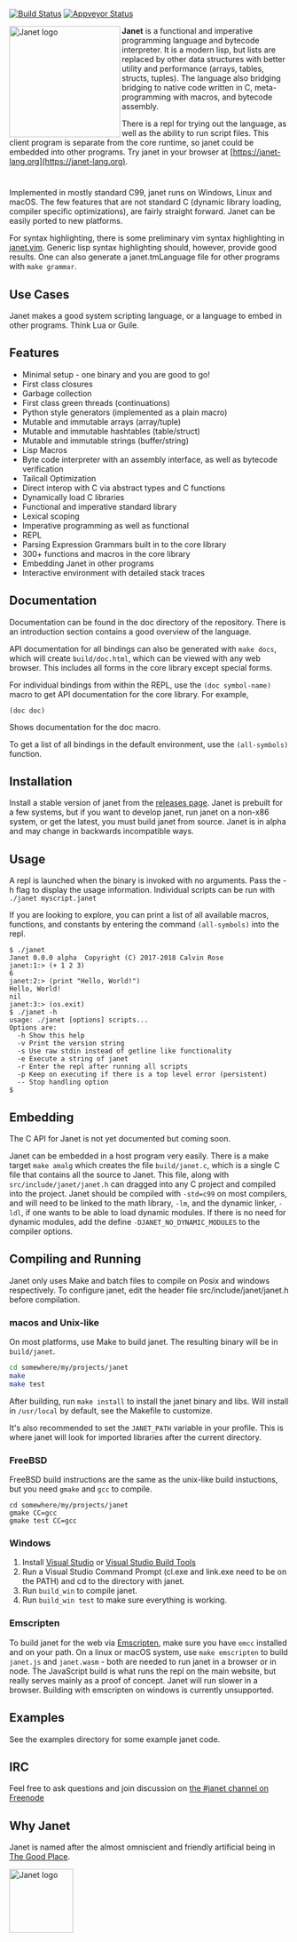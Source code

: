 [![Build Status](https://travis-ci.org/janet-lang/janet.svg?branch=master)](https://travis-ci.org/janet-lang/janet)
[![Appveyor Status](https://ci.appveyor.com/api/projects/status/32r7s2skrgm9ubva?svg=true)](https://ci.appveyor.com/project/janet-lang/janet)

<img src="https://raw.githubusercontent.com/janet-lang/janet/master/assets/janet-w200.png" alt="Janet logo" width=200 align="left">

**Janet** is a functional and imperative programming language and bytecode interpreter. It is a
modern lisp, but lists are replaced
by other data structures with better utility and performance (arrays, tables, structs, tuples).
The language also bridging bridging to native code written in C, meta-programming with macros, and bytecode assembly.

There is a repl for trying out the language, as well as the ability
to run script files. This client program is separate from the core runtime, so
janet could be embedded into other programs. Try janet in your browser at
[https://janet-lang.org](https://janet-lang.org).

#

Implemented in mostly standard C99, janet runs on Windows, Linux and macOS.
The few features that are not standard C (dynamic library loading, compiler specific optimizations),
are fairly straight forward. Janet can be easily ported to new platforms.

For syntax highlighting, there is some preliminary vim syntax highlighting in [janet.vim](https://github.com/janet-lang/janet.vim).
Generic lisp syntax highlighting should, however, provide good results. One can also generate a janet.tmLanguage
file for other programs with `make grammar`.

## Use Cases

Janet makes a good system scripting language, or a language to embed in other programs. Think Lua or Guile.

## Features

* Minimal setup - one binary and you are good to go!
* First class closures
* Garbage collection
* First class green threads (continuations)
* Python style generators (implemented as a plain macro)
* Mutable and immutable arrays (array/tuple)
* Mutable and immutable hashtables (table/struct)
* Mutable and immutable strings (buffer/string)
* Lisp Macros
* Byte code interpreter with an assembly interface, as well as bytecode verification
* Tailcall Optimization
* Direct interop with C via abstract types and C functions
* Dynamically load C libraries
* Functional and imperative standard library
* Lexical scoping
* Imperative programming as well as functional
* REPL
* Parsing Expression Grammars built in to the core library
* 300+ functions and macros in the core library
* Embedding Janet in other programs
* Interactive environment with detailed stack traces

## Documentation

Documentation can be found in the doc directory of
the repository. There is an introduction
section contains a good overview of the language.

API documentation for all bindings can also be generated
with `make docs`, which will create `build/doc.html`, which
can be viewed with any web browser. This
includes all forms in the core library except special forms.

For individual bindings from within the REPL, use the `(doc symbol-name)` macro to get API
documentation for the core library. For example,
```
(doc doc)
```
Shows documentation for the doc macro.

To get a list of all bindings in the default
environment, use the `(all-symbols)` function.

## Installation

Install a stable version of janet from the [releases page](https://github.com/janet-lang/janet/releases).
Janet is prebuilt for a few systems, but if you want to develop janet, run janet on a non-x86 system, or
get the latest, you must build janet from source. Janet is in alpha and may change
in backwards incompatible ways.

## Usage

A repl is launched when the binary is invoked with no arguments. Pass the -h flag
to display the usage information. Individual scripts can be run with `./janet myscript.janet`

If you are looking to explore, you can print a list of all available macros, functions, and constants
by entering the command `(all-symbols)` into the repl.

```
$ ./janet
Janet 0.0.0 alpha  Copyright (C) 2017-2018 Calvin Rose
janet:1:> (+ 1 2 3)
6
janet:2:> (print "Hello, World!")
Hello, World!
nil
janet:3:> (os.exit)
$ ./janet -h
usage: ./janet [options] scripts...
Options are:
  -h Show this help
  -v Print the version string
  -s Use raw stdin instead of getline like functionality
  -e Execute a string of janet
  -r Enter the repl after running all scripts
  -p Keep on executing if there is a top level error (persistent)
  -- Stop handling option
$
```

## Embedding

The C API for Janet is not yet documented but coming soon.

Janet can be embedded in a host program very easily. There is a make target `make amalg`
which creates the file `build/janet.c`, which is a single C file that contains all the source
to Janet. This file, along with `src/include/janet/janet.h` can dragged into any C project
and compiled into the project. Janet should be compiled with `-std=c99` on most compilers, and
will need to be linked to the math library, `-lm`, and the dynamic linker, `-ldl`, if one wants
to be able to load dynamic modules. If there is no need for dynamic modules, add the define
`-DJANET_NO_DYNAMIC_MODULES` to the compiler options.

## Compiling and Running

Janet only uses Make and batch files to compile on Posix and windows
respectively. To configure janet, edit the header file src/include/janet/janet.h
before compilation.

### macos and Unix-like

On most platforms, use Make to build janet. The resulting binary will be in `build/janet`.

```sh
cd somewhere/my/projects/janet
make
make test
```

After building, run `make install` to install the janet binary and libs.
Will install in `/usr/local` by default, see the Makefile to customize.

It's also recommended to set the `JANET_PATH` variable in your profile.
This is where janet will look for imported libraries after the current directory.

### FreeBSD

FreeBSD build instructions are the same as the unix-like build instuctions,
but you need `gmake` and `gcc` to compile.

```
cd somewhere/my/projects/janet
gmake CC=gcc
gmake test CC=gcc
```

### Windows

1. Install [Visual Studio](https://visualstudio.microsoft.com/thank-you-downloading-visual-studio/?sku=Community&rel=15#)
or [Visual Studio Build Tools](https://visualstudio.microsoft.com/thank-you-downloading-visual-studio/?sku=BuildTools&rel=15#)
2. Run a Visual Studio Command Prompt (cl.exe and link.exe need to be on the PATH) and cd to the directory with janet.
3. Run `build_win` to compile janet.
4. Run `build_win test` to make sure everything is working.

### Emscripten

To build janet for the web via [Emscripten](https://kripken.github.io/emscripten-site/), make sure you
have `emcc` installed and on your path. On a linux or macOS system, use `make emscripten` to build
`janet.js` and `janet.wasm` - both are needed to run janet in a browser or in node.
The JavaScript build is what runs the repl on the main website,
but really serves mainly as a proof of concept. Janet will run slower in a browser.
Building with emscripten on windows is currently unsupported.

## Examples

See the examples directory for some example janet code.

## IRC

Feel free to ask questions and join discussion on [the #janet channel on Freenode](https://webchat.freenode.net/)

## Why Janet

Janet is named after the almost omniscient and friendly artificial being in [The Good Place](https://en.wikipedia.org/wiki/The_Good_Place).

<img src="https://raw.githubusercontent.com/janet-lang/janet/master/assets/janet-the-good-place.gif" alt="Janet logo" width="115px" align="left">

